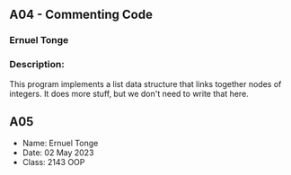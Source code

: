 ## A04 - Commenting Code
### Ernuel Tonge
### Description:

This program implements a list data structure that links together nodes of integers. It does more stuff, but we don't need to write that here.

## A05

- Name: Ernuel Tonge
- Date: 02 May 2023
- Class: 2143 OOP
